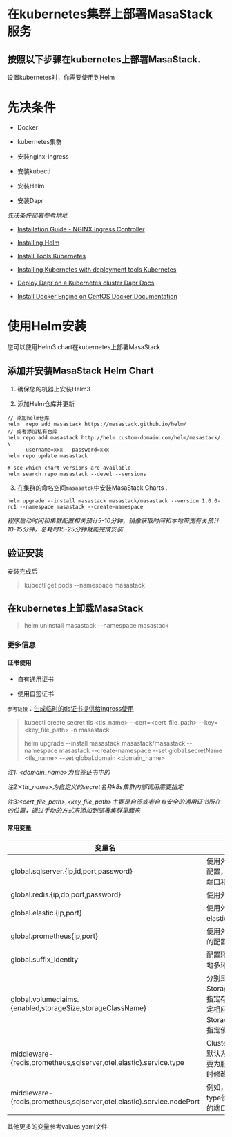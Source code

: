 # 在kubernetes集群上部署MasaStack服务

## 按照以下步骤在kubernetes上部署MasaStack.

设置kubernetes时，你需要使用到Helm

# 先决条件

* Docker

* kubernetes集群

* 安装nginx-ingress

* 安装kubectl

* 安装Helm

* 安装Dapr

*先决条件部署参考地址*

* [Installation Guide - NGINX Ingress Controller](https://kubernetes.github.io/ingress-nginx/deploy/)

* [Installing Helm](https://helm.sh/zh/docs/intro/install/)

* [Install Tools  Kubernetes](https://kubernetes.io/docs/tasks/tools/)

* [Installing Kubernetes with deployment tools  Kubernetes](https://kubernetes.io/docs/setup/production-environment/tools/)

* [Deploy Dapr on a Kubernetes cluster Dapr Docs](https://docs.dapr.io/operations/hosting/kubernetes/kubernetes-deploy/)

* [Install Docker Engine on CentOS  Docker Documentation](https://docs.docker.com/engine/install/centos/)

# 使用Helm安装

您可以使用Helm3 chart在kubernetes上部署MasaStack

## 添加并安装MasaStack Helm Chart

1. 确保您的机器上安装Helm3

2. 添加Helm仓库并更新

```shell
// 添加helm仓库
helm  repo add masastack https://masastack.github.io/helm/
// 或者添加私有仓库
helm repo add masastack http://helm.custom-domain.com/helm/masastack/ \
    --username=xxx --password=xxx
helm repo update masastack 

# see which chart versions are available
helm search repo masastack --devel --versions
```

3. 在集群的命名空间`masasatck`中安装MasaStack Charts .

```shell
helm upgrade --install masastack masastack/masastack --version 1.0.0-rc1 --namespace masastack --create-namespace 
```

*程序启动时间和集群配置相关预计5-10分钟，镜像获取时间和本地带宽有关预计10-15分钟，总耗时15-25分钟就能完成安装*

## 验证安装

安装完成后

> kubectl get pods  --namespace   masastack 

## 在kubernetes上卸载MasaStack

> helm uninstall masastack --namespace  masastack 

### 更多信息

#### 证书使用

* 自有通用证书

* 使用自签证书

`参考链接`：[生成临时的tls证书提供给ingress使用 ](https://masastack.github.io/helm/README_TLS)

> kubectl create secret tls <tls_name> --cert=<cert_file_path> --key=<key_file_path>  -n masastack 
> 
> helm upgrade --install masastack masastack/masastack --namespace  masastack  --create-namespace  --set global.secretName <tls_name> --set global.domain <domain_name>

*注1: <domain_name>为自签证书中的<Common Name>*

*注2:<tls_name>为自定义的secret名称k8s集群内部调用需要指定*

*注3:<cert_file_path>,<key_file_path>主要是自签或者自有安全的通用证书所在的位置，通过手动的方式来添加到部署集群里面来*

#### 常用变量

| 变量名                                                                   | 备注                                                        |
| --------------------------------------------------------------------- | --------------------------------------------------------- |
| global.sqlserver.{ip,id,port,password}                                | 使用外部数据库的时候配置，ip地址，账号，端口和密码                                |
| global.redis.{ip,db,port,password}                                    | 使用外部redis的配置                                              |
| global.elastic.{ip,port}                                              | 使用外部elasticsearch的配置                                      |
| global.prometheus{ip,port}                                            | 使用外部prometheus的配置                                         |
| global.suffix_identity                                                | <env>配置环境变量，针对本地多环境来使用                                    |
| global.volumeclaims.{enabled,storageSize,storageClassName}            | 分别是启动StorageClass存储，指定存储空间大小，指定相应的StorageClass，若无指定使用默认sc |
| middleware-{redis,prometheus,sqlserver,otel,elastic}.service.type     | ClusterIP,NodePort，默认为ClusterIP，主要为服务提供外部方位时修改            |
| middleware-{redis,prometheus,sqlserver,otel,elastic}.service.nodePort | 例如，32200 ；结合type使用，指定需要的端口                                |

其他更多的变量参考values.yaml文件
